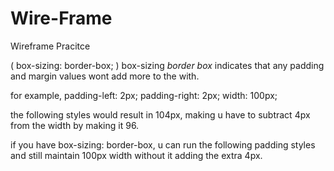 # Wire-Frame
Wireframe Pracitce

(  box-sizing: border-box; )
box-sizing *border box* indicates that any padding and margin values wont add more to the with.

for example,
padding-left: 2px;
padding-right: 2px;
width: 100px;

the following styles would result in 104px,
making u have to subtract 4px from the width by making it 96.

if you have box-sizing: border-box, u can run the following padding styles and still maintain 100px width without it adding the extra 4px.

<!-- testing testing -->